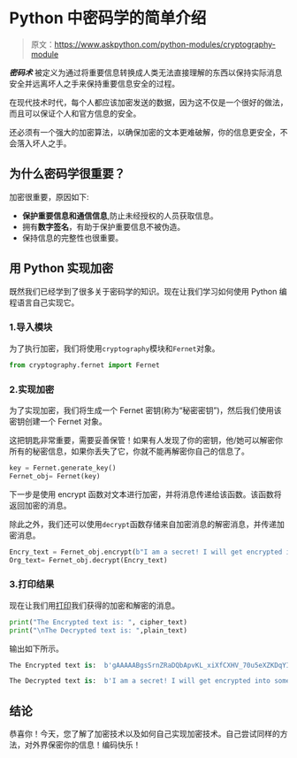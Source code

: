 # Python 中密码学的简单介绍

> 原文：<https://www.askpython.com/python-modules/cryptography-module>

***密码术*** 被定义为通过将重要信息转换成人类无法直接理解的东西以保持实际消息安全并远离坏人之手来保持重要信息安全的过程。

在现代技术时代，每个人都应该加密发送的数据，因为这不仅是一个很好的做法，而且可以保证个人和官方信息的安全。

还必须有一个强大的加密算法，以确保加密的文本更难破解，你的信息更安全，不会落入坏人之手。

## 为什么密码学很重要？

加密很重要，原因如下:

*   **保护重要信息和通信信息**,防止未经授权的人员获取信息。
*   拥有**数字签名**，有助于保护重要信息不被伪造。
*   保持信息的完整性也很重要。

## 用 Python 实现加密

既然我们已经学到了很多关于密码学的知识。现在让我们学习如何使用 Python 编程语言自己实现它。

### 1.导入模块

为了执行加密，我们将使用`cryptography`模块和`Fernet`对象。

```py
from cryptography.fernet import Fernet

```

### 2.实现加密

为了实现加密，我们将生成一个 Fernet 密钥(称为“秘密密钥”)，然后我们使用该密钥创建一个 Fernet 对象。

这把钥匙非常重要，需要妥善保管！如果有人发现了你的密钥，他/她可以解密你所有的秘密信息，如果你丢失了它，你就不能再解密你自己的信息了。

```py
key = Fernet.generate_key()
Fernet_obj= Fernet(key)

```

下一步是使用 encrypt 函数对文本进行加密，并将消息传递给该函数。该函数将返回加密的消息。

除此之外，我们还可以使用`decrypt`函数存储来自加密消息的解密消息，并传递加密消息。

```py
Encry_text = Fernet_obj.encrypt(b"I am a secret! I will get encrypted into something you will never understand")
Org_text= Fernet_obj.decrypt(Encry_text)

```

### 3.打印结果

现在让我们用[打印](https://www.askpython.com/python/built-in-methods/python-print-function)我们获得的加密和解密的消息。

```py
print("The Encrypted text is: ", cipher_text)
print("\nThe Decrypted text is: ",plain_text)

```

输出如下所示。

```py
The Encrypted text is:  b'gAAAAABgsSrnZRaDQbApvKL_xiXfCXHV_70u5eXZKDqYIkMKwxochYNy0lmVrvPFtQWya22MZh92rimscuA5VBuoN-B5YfCRHvpBYhKsbIiuPuz-CklJ-EFyZtZ_S7TRe-b9VSoee03Z8jkxwQpR8FatZ1XWA7xZvm5WpGSQFZkN8w7Ix8riyOo='

The Decrypted text is:  b'I am a secret! I will get encrypted into something you will never understand'

```

## 结论

恭喜你！今天，您了解了加密技术以及如何自己实现加密技术。自己尝试同样的方法，对外界保密你的信息！编码快乐！